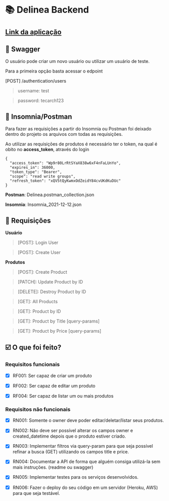 # :books: Delinea Backend

## [Link da aplicação](https://delinea.herokuapp.com/)

## :ledger: Swagger

O usuário pode criar um novo usuário ou utilizar um usuário de teste.

Para a primeira opção basta acessar o edpoint 

[POST] /authentication/users

> username: test

> password: tecarch123


## :mag_right: Insomnia/Postman

Para fazer as requisições a partir do Insomnia ou Postman foi deixado dentro do projeto os arquivos com todas as requisições. 

Ao utilizar as requisições de produtos é necessário ter o token, na qual é obito no **access_token**, através do login

```
{
  "access_token": "Wp9r80LrRtSYaX838w6xF4nFaLUnYo",
  "expires_in": 36000,
  "token_type": "Bearer",
  "scope": "read write groups",
  "refresh_token": "xQV5tQyKwmxOdZeidY84cvUKdKuDUc"
}
```


**Postman**: Delinea.postman_collection.json

**Insomnia**: Insomnia_2021-12-12.json


## :round_pushpin: Requisições

**Usuário**

> [POST]: Login User

> [POST]: Create User


**Produtos**

> [POST]: Create Product

> [PATCH]: Update Product by ID

> [DELETE]: Destroy Product by ID

> [GET]: All Products

> [GET]: Product by ID

> [GET]: Product by Title [query-params]

> [GET]: Product by Price [query-params]



## :ballot_box_with_check: O que foi feito?

### Requisitos funcionais

- [x] RF001: Ser capaz de criar um produto

- [x] RF002: Ser capaz de editar um produto

- [x] RF004: Ser capaz de listar um ou mais produtos


### Requisitos não funcionais

- [x] RN001: Somente o owner deve poder editar/deletar/listar seus produtos.

- [x] RN002: Não deve ser possível alterar os campos owner e created_datetime depois que o produto estiver criado.

- [x] RN003: Implementar filtros via query-param para que seja possível refinar a busca (GET) utilizando os campos title e price.

- [x] RN004: Documentar a API de forma que alguém consiga utilizá-la sem mais instruções. (readme ou swagger)

- [x] RN005: Implementar testes para os serviços desenvolvidos.

- [x] RN006: Fazer o deploy do seu código em um servidor (Heroku, AWS) para que seja testável.